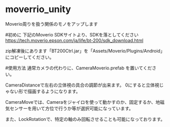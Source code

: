 # moverrio_unity
Moverio周りを扱う関係のモノをアップします

#初めに
下記のMoverio SDKサイトより、SDKを落としてください
https://tech.moverio.epson.com/ja/life/bt-200/sdk_download.html

zip解凍後にあります「BT200Ctrl.jar」を「Assets/Moverio/Plugins/Android」にコピーしてください。

#使用方法
通常カメラの代わりに、CameraMoverio.prefab を置いてください。

CameraDistanceで左右の立体視の具合の調節が出来ます。
0にすると立体視じゃない形で描画するようになります。

CameraMoveでは、Cameraをジャイロを使って動かすのか、固定するか、地磁気センサーを用いて方位で行うか等が選択可能になっています。

また、LockRotationで、特定の軸のみ回転させることも可能になっております。


